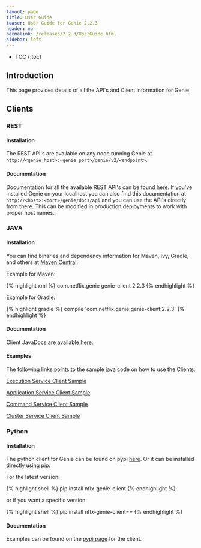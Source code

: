 ```yaml
---
layout: page
title: User Guide
teaser: User Guide for Genie 2.2.3
header: no
permalink: /releases/2.2.3/UserGuide.html
sidebar: left
---
```


* TOC
{:toc}

## Introduction

This page provides details of all the API's and Client information for Genie

## Clients

### REST

#### Installation

The REST API's are available on any node running Genie at
`http://<genie_host>:<genie_port>/genie/v2/<endpoint>`.

#### Documentation

Documentation for all the available REST API's can be found
[here](http://netflix.github.io/genie/docs/2.2.3/api/). If you've
installed Genie on your localhost you can also find this documentation at
`http://<host>:<port>/genie/docs/api` and you can use the API's directly from
there. This can be modified in production deployments to work with proper host
names.

### JAVA

#### Installation

You can find binaries and dependency information for Maven, Ivy, Gradle, and
others at
[Maven Central](http://search.maven.org/#search%7Cga%7C1%7Ccom.netflix.genie).

Example for Maven:

{% highlight xml %}
<dependency>
    <groupId>com.netflix.genie</groupId>
    <artifactId>genie-client</artifactId>
    <version>2.2.3</version>
</dependency>
{% endhighlight %}

Example for Gradle:

{% highlight gradle %}
compile 'com.netflix.genie:genie-client:2.2.3'
{% endhighlight %}

#### Documentation

Client JavaDocs are available
[here](http://netflix.github.io/genie/docs/2.2.3/javadoc/client/index.html).

#### Examples

The following links points to the sample java code on how to use the Clients:

[Execution Service Client Sample](https://github.com/Netflix/genie/blob/2.2.3/genie-client/src/main/java/com/netflix/genie/client/sample/ExecutionServiceSampleClient.java)

[Application Service Client Sample](https://github.com/Netflix/genie/blob/2.2.3/genie-client/src/main/java/com/netflix/genie/client/sample/ExecutionServiceSampleClient.java)

[Command Service Client Sample](https://github.com/Netflix/genie/blob/2.2.3/genie-client/src/main/java/com/netflix/genie/client/sample/ExecutionServiceSampleClient.java)

[Cluster Service Client Sample](https://github.com/Netflix/genie/blob/2.2.3/genie-client/src/main/java/com/netflix/genie/client/sample/ExecutionServiceSampleClient.java)

### Python

#### Installation

The python client for Genie can be found on pypi
[here](https://pypi.python.org/pypi/nflx-genie-client). Or it can be installed
directly using pip.

For the latest version:

{% highlight shell %}
pip install nflx-genie-client
{% endhighlight %}

or if you want a specific version:

{% highlight shell %}
pip install nflx-genie-client==<version>
{% endhighlight %}

#### Documentation

Examples can be found on the
[pypi page](https://pypi.python.org/pypi/nflx-genie-client) for the client.

